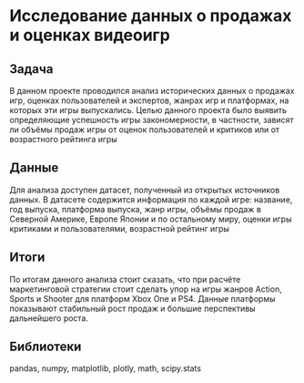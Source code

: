 # Исследование данных о продажах и оценках видеоигр
## Задача
В данном проекте проводился анализ исторических данных о продажах игр, оценках пользователей и экспертов, жанрах игр и платформах, на которых эти игры выпускались. 
Целью данного проекта было выявить определяющие успешность игры закономерности, 
в частности, зависят ли объёмы продаж игры от оценок пользователей и критиков или от возрастного рейтинга игры

## Данные
Для анализа доступен датасет, полученный из открытых источников данных. 
В датасете содержится информация по каждой игре: название, год выпуска, платформа выпуска, жанр игры, объёмы продаж в Северной Америке, Европе Японии и по остальному миру, 
оценки игры критиками и пользователями, возрастной рейтинг игры

## Итоги
По итогам данного анализа стоит сказать, что при расчёте маркетинговой стратегии стоит сделать упор на игры жанров Action, Sports и Shooter для платформ Xbox One и PS4. Данные платформы показывают стабильный рост продаж и большие перспективы дальнейшего роста.

## Библиотеки
pandas, numpy, matplotlib, plotly, math, scipy.stats
